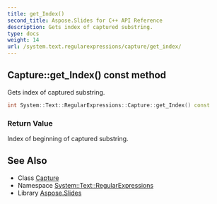 ```yaml
---
title: get_Index()
second_title: Aspose.Slides for C++ API Reference
description: Gets index of captured substring.
type: docs
weight: 14
url: /system.text.regularexpressions/capture/get_index/
---
```

## Capture::get_Index() const method


Gets index of captured substring.

```cpp
int System::Text::RegularExpressions::Capture::get_Index() const
```


### Return Value

Index of beginning of captured substring.

## See Also

* Class [Capture](../)
* Namespace [System::Text::RegularExpressions](../../)
* Library [Aspose.Slides](../../../)